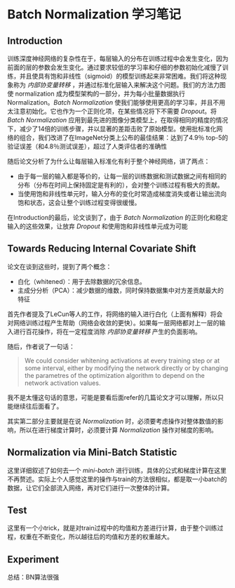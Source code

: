 # Batch Normalization 学习笔记

## Introduction
       
训练深度神经网络的复杂性在于，每层输入的分布在训练过程中会发生变化，因为前面的层的参数会发生变化。通过要求较低的学习率和仔细的参数初始化减慢了训练，并且使具有饱和非线性（sigmoid）的模型训练起来非常困难。我们将这种现象称为 _内部协变量转移_ ，并通过标准化层输入来解决这个问题。我们的方法力图使 normalization 成为模型架构的一部分，并为每小批量数据执行Normalization。_Batch Normalization_ 使我们能够使用更高的学习率，并且不用太注意初始化。它也作为一个正则化项，在某些情况将下不需要 _Dropout_。将 _Batch Normalization_ 应用到最先进的图像分类模型上，在取得相同的精度的情况下，减少了14倍的训练步骤，并以显著的差距击败了原始模型。使用批标准化网络的组合，我们改进了在ImageNet分类上公布的最佳结果：达到了4.9％ top-5的验证误差（和4.8％测试误差），超过了人类评估者的准确性
     
随后论文分析了为什么让每层输入标准化有利于整个神经网络，讲了两点：
- 由于每一层的输入都是等价的，让每一层的训练数据和测试数据之间有相同的分布（分布在时间上保持固定是有利的），会对整个训练过程有极大的贡献。
- 当使用饱和非线性单元时，输入分布的变化时常造成梯度消失或者让输出流向饱和状态，这会让整个训练过程变得很缓慢。
    
在Introduction的最后，论文谈到了，由于 _Batch Normalization_ 的正则化和稳定输入的这些效果，让放弃 _Dropout_ 和使用饱和非线性单元成为可能
      
## Towards Reducing Internal Covariate Shift
     
论文在谈到这些时，提到了两个概念：
- 白化（whitened）：用于去除数据的冗余信息。
- 主成分分析（PCA）：减少数据的维数，同时保持数据集中对方差贡献最大的特征
     
首先作者提及了LeCun等人的工作，将网络的输入进行白化（上面有解释）将会对网络训练过程产生帮助（网络会收敛的更快）。如果每一层网络都对上一层的输入进行百花操作，将在一定程度消除 _内部协变量转移_ 产生的负面影响。   

随后，作者说了一句话：
> We could consider whitening activations at every training step or at some interval, either by modifying the network directly or by changing the parametres of the optimization algorithm to depend on the network activation values.     

我不是太懂这句话的意思，可能是要看后面refer的几篇论文才可以理解，所以只能继续往后面看了。   

其实第二部分主要就是在说 _Normalization_ 时，必须要考虑操作对整体数值的影响，所以在进行梯度计算时，必须要计算 _Normalization_ 操作对梯度的影响。   

## Normalization via Mini-Batch Statistic

这里详细叙述了如何去一个 _mini-batch_ 进行训练，具体的公式和梯度计算在这里不再赘述。实际上个人感觉这里的操作与train的方法很相似，都是取一小batch的数据，让它们全部流入网络，再对它们进行一次整体的计算。   

## Test

这里有一个小trick，就是对train过程中的均值和方差进行计算，由于整个训练过程，权重在不断变化，所以越往后的均值和方差的权重越大。   

## Experiment

总结：BN算法很强